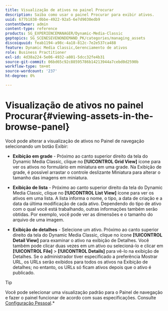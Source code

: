 ```yaml
---
title: Visualização de ativos no painel Procurar
description: Saiba como usar o painel Procurar para exibir ativos.
uuid: 677b1838-0bbe-4922-92a5-6e7d9030edb9
contentOwner: admin
content-type: reference
products: SG_EXPERIENCEMANAGER/Dynamic-Media-Classic
geptopics: SG_SCENESEVENONDEMAND_PK/categories/managing_assets
discoiquuid: feab1194-a98c-4a18-812c-7e2e537ca488
feature: Dynamic Media Classic,Gerenciamento de ativos
role: Business Practitioner
exl-id: 4d38a224-5e06-4932-a801-5dcc32fe4b31
source-git-commit: 06bd65c92c88595786b14213944a7cebd0d2590b
workflow-type: tm+mt
source-wordcount: '237'
ht-degree: 0%

---
```


# Visualização de ativos no painel Procurar{#viewing-assets-in-the-browse-panel}

Você pode alterar a visualização de ativos no Painel de navegação selecionando um botão Exibir:

* **Exibição em grade**  - Próximo ao canto superior direito da tela do Dynamic Media Classic, clique no  **[!UICONTROL Grid View]** ícone para ver os ativos no formulário em miniatura em uma grade. Na Exibição de grade, é possível arrastar o controle deslizante Miniatura para alterar o tamanho das imagens em miniatura.

* **Exibição de lista**  - Próximo ao canto superior direito da tela do Dynamic Media Classic, clique no  **[!UICONTROL List View]** ícone para ver os ativos em uma lista. A lista informa o nome, o tipo, a data de criação e a data da última modificação de cada ativo. Dependendo do tipo de ativo com o qual você está trabalhando, outras informações também serão obtidas. Por exemplo, você pode ver as dimensões e o tamanho do arquivo de uma imagem.

* **Exibição de detalhes**  - Selecione um ativo. Próximo ao canto superior direito da tela do Dynamic Media Classic, clique no ícone **[!UICONTROL Detail View]** para examinar o ativo na exibição de Detalhes. Você também pode clicar duas vezes em um ativo ou selecioná-lo e clicar em **[!UICONTROL File]** > **[!UICONTROL Details]** para vê-lo na exibição de Detalhes. Se o administrador tiver especificado a preferência Mostrar URL, os URLs serão exibidos para todos os ativos na Exibição de detalhes; no entanto, os URLs só ficam ativos depois que o ativo é publicado.

>[!TIP]
>
>Você pode selecionar uma visualização padrão para o Painel de navegação e fazer o painel funcionar de acordo com suas especificações. Consulte [Configuração Pessoal](personal-setup.md#personal_setup).*
